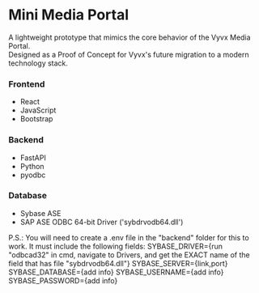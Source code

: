 # Mini Media Portal

A lightweight prototype that mimics the core behavior of the Vyvx Media Portal.  
Designed as a Proof of Concept for Vyvx's future migration to a modern technology stack.

### Frontend
- React
- JavaScript
- Bootstrap

### Backend
- FastAPI
- Python
- pyodbc

### Database
- Sybase ASE
- SAP ASE ODBC 64-bit Driver ('sybdrvodb64.dll')

P.S.: You will need to create a .env file in the "backend" folder for this to work. It must include the following fields: 
SYBASE_DRIVER={run "odbcad32" in cmd, navigate to Drivers, and get the EXACT name of the field that has file "sybdrvodb64.dll"}
SYBASE_SERVER={link,port}
SYBASE_DATABASE={add info}
SYBASE_USERNAME={add info}
SYBASE_PASSWORD={add info}
